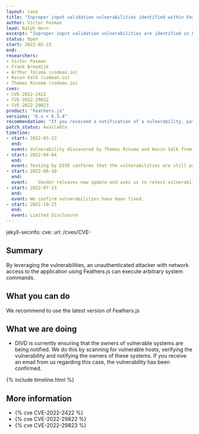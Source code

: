```yaml
---
layout: case
title: "Inproper input validation vulnerabilities identified within Feathers.js"
author: Victor Pasman
lead: Ralph Horn
excerpt: "Inproper input validation vulnerabilities are identified in Feathers.js, these can result in SQL-injection on the system."
status: Open
start: 2022-02-23
end: 
researchers:
- Victor Pasman
- Frank Breedijk
- Arthur Tolsma (codean.io)
- Kevin Valk (codean.io)
- Thomas Rinsma (codean.io)
cves: 
- CVE-2022-2422
- CVE-2022-29822
- CVE-2022-29823
product: "Feathers.js"
versions: "6.x < 6.3.4"
recommendation: "If you received a notification of a vulnerability, patch your system with the information provided in this notification."
patch_status: Available
timeline:
- start: 2022-03-23
  end:
  event: Vulnerability discovered by Thomas Rinsma and Kevin Valk from Codean.
- start: 2022-04-04
  end:
  event: Testing by DIVD conforms that the vulnerabilities are still present in the product.
- start: 2022-06-10
  end:
  event: 	Vendor releases new update and asks us to retest vulnerabilities.
- start: 2022-07-13
  end:
  event: We confirm vulnerabilities have been fixed.
- start: 2022-10-25
  end:
  event: Limited Disclosure
---
```

jekyll-secinfo:
  cve:
    url: /cves/CVE-
## Summary
By leveraging the vulnerabilities, an unauthenticated attacker with network access to the application using Feathers.js can execute arbitrary system commands.

## What you can do
We recommend to use the latest version of Feathers.js

## What we are doing

* DIVD is currently ensuring that the owners of vulnerable systems are being notified. We do this by scanning for vulnerable hosts, verifying the vulnerability and notifying the owners of these systems. If you receive an email from us regarding this case, the vulnerability has been confirmed.

{% include timeline.html %}

## More information

* {% cve CVE-2022-2422 %}
* {% cve CVE-2022-29822 %}
* {% cve CVE-2022-29823 %}
